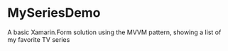 # MySeriesDemo
A basic Xamarin.Form solution using the MVVM pattern, showing a list of my favorite TV series
